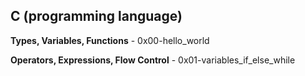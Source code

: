## C (programming language)

**Types, Variables, Functions** - 0x00-hello_world

**Operators, Expressions, Flow Control** - 0x01-variables_if_else_while